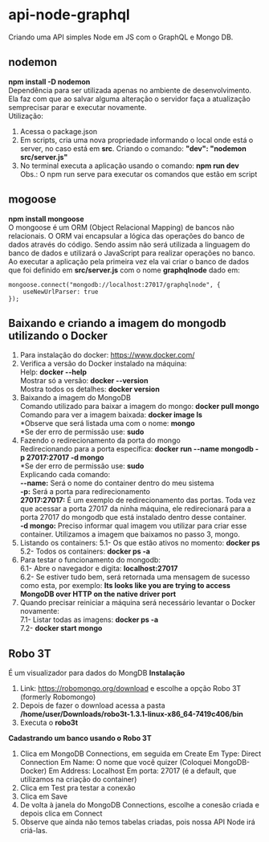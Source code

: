 # api-node-graphql
Criando uma API simples Node em JS com o GraphQL e Mongo DB.  

## nodemon  
**npm install -D nodemon**  
Dependência para ser utilizada apenas no ambiente de desenvolvimento.  
Ela faz com que ao salvar alguma alteração o servidor faça a atualização semprecisar parar e executar novamente.  
Utilização:  
1) Acessa o package.json  
2) Em scripts, cria uma nova propriedade informando o local onde está o server, no caso está em **src**.
Criando o comando: **"dev": "nodemon src/server.js"**  
3) No terminal executa a aplicação usando o comando: **npm run dev**  
Obs.: O npm run serve para executar os comandos que estão em script  

## mogoose  
**npm install mongoose**  
O mongoose é um ORM (Object Relacional Mapping) de bancos não relacionais.
O ORM vai encapsular a lógica das operações do banco de dados através do código. Sendo assim não será utilizada a linguagem do banco de dados e utilizará o JavaScript para realizar operações no banco.  
Ao executar a aplicação pela primeira vez ela vai criar o banco de dados que foi definido em **src/server.js** com o nome **graphqlnode** dado em:  
```
mongoose.connect("mongodb://localhost:27017/graphqlnode", {
    useNewUrlParser: true
});
```
  
## Baixando e criando a imagem do mongodb utilizando o Docker  
1) Para instalação do docker: https://www.docker.com/  
2) Verifica a versão do Docker instalado na máquina:  
    Help: **docker --help**  
    Mostrar só a versão: **docker --version**  
    Mostra todos os detalhes: **docker version**  
3) Baixando a imagem do MongoDB  
    Comando utilizado para baixar a imagem do mongo: **docker pull mongo**  
    Comando para ver a imagem baixada: **docker image ls**  
    *Observe que será listada uma com o nome: **mongo**  
    *Se der erro de permissão use: **sudo**  
4) Fazendo o redirecionamento da porta do mongo  
    Redirecionando para a porta específica: **docker run --name mongodb -p 27017:27017 -d mongo**  
    *Se der erro de permissão use: **sudo**  
    Explicando cada comando:  
    **--name:** Será o nome do container dentro do meu sistema  
    **-p:**  Será a porta para redirecionamento  
    **27017:27017:** É um exemplo de redirecionamento das portas. Toda vez que acessar a porta 27017 da ninha máquina, ele 
    redirecionará para a porta 27017 do mongodb que está instalado dentro desse container.  
    **-d mongo:** Preciso informar qual imagem vou utilizar para criar esse container. Utilizamos a imagem que baixamos no 
    passo 3, mongo.  
5) Listando os containers:
    5.1- Os que estão ativos no momento: **docker ps**  
    5.2- Todos os containers: **docker ps -a**  
7) Para testar o funcionamento do mongodb:  
    6.1- Abre o navegador e digita: **localhost:27017**  
    6.2- Se estiver tudo bem, será retornada uma mensagem de sucesso como esta, por exemplo: **Its looks like you are trying to access MongoDB over HTTP on the native driver port**  
8) Quando precisar reiniciar a máquina será necessário levantar o Docker novamente:  
    7.1- Listar todas as imagens: **docker ps -a**  
    7.2- **docker start mongo**  

## Robo 3T  
É um visualizador para dados do MongDB
**Instalação**
1) Link: https://robomongo.org/download e escolhe a opção Robo 3T (formerly Robomongo)
2) Depois de fazer o download acessa a pasta **/home/user/Downloads/robo3t-1.3.1-linux-x86_64-7419c406/bin**
3) Executa o **robo3t**

**Cadastrando um banco usando o Robo 3T**
1) Clica em MongoDB Connections, em seguida em Create
    Em Type: Direct Connection
    Em Name: O nome que você quizer (Coloquei MongoDB-Docker)
    Em Address: Localhost
    Em porta: 27017 (é a default, que utilizamos na criação do container)
2) Clica em Test pra testar a conexão
3) Clica em Save
4) De volta à janela do MongoDB Connections, escolhe a conesão criada e depois clica em Connect 
5) Observe que ainda não temos tabelas criadas, pois nossa API Node irá criá-las.
